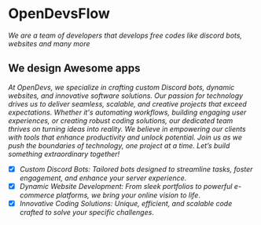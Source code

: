 # OpenDevsFlow
*We are a team of developers that develops free codes like discord bots, websites and many more*

## We design Awesome apps
*At OpenDevs, we specialize in crafting custom Discord bots, dynamic websites, and innovative software solutions. Our passion for technology drives us to deliver seamless, scalable, and creative projects that exceed expectations. Whether it's automating workflows, building engaging user experiences, or creating robust coding solutions, our dedicated team thrives on turning ideas into reality. We believe in empowering our clients with tools that enhance productivity and unlock potential. Join us as we push the boundaries of technology, one project at a time. Let’s build something extraordinary together!*

- [x] *Custom Discord Bots: Tailored bots designed to streamline tasks, foster engagement, and enhance your server experience*.
- [x] *Dynamic Website Development: From sleek portfolios to powerful e-commerce platforms, we bring your online vision to life*.
- [x] *Innovative Coding Solutions: Unique, efficient, and scalable code crafted to solve your specific challenges*.
